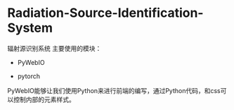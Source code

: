 # Radiation-Source-Identification-System
辐射源识别系统
主要使用的模块：

- PyWebIO
+ pytorch

PyWebIO能够让我们使用Python来进行前端的编写，通过Python代码，和css可以控制内部的元素样式。
